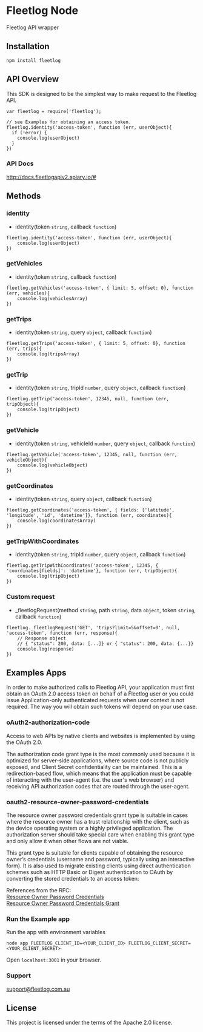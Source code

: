 # Fleetlog Node
Fleetlog API wrapper

## Installation
```
npm install fleetlog
```

## API Overview
This SDK is designed to be the simplest way to make request to the Fleetlog API.

```
var fleetlog = require('fleetlog');

// see Examples for obtaining an access token.
fleetlog.identity('access-token', function (err, userObject){
  if (!error) {
  	console.log(userObject)  
  }
})
```

### API Docs
http://docs.fleetlogapiv2.apiary.io/#


## Methods
### identity
- identity(token ```string```, callback ```function```)
```
fleetlog.identity('access-token', function (err, userObject){
  	console.log(userObject)  
})
```

### getVehicles
- identity(token ```string```, callback ```function```)
```
fleetlog.getVehicles('access-token', { limit: 5, offset: 0}, function (err, vehicles){
  	console.log(vehiclesArray)  
})
```

### getTrips
- identity(token ```string```, query ```object```, callback ```function```)
```
fleetlog.getTrips('access-token', { limit: 5, offset: 0}, function (err, trips){
  	console.log(tripsArray)  
})
```

### getTrip
- identity(token ```string```,  tripId ```number```, query ```object```,  callback ```function```)
```
fleetlog.getTrip('access-token', 12345, null, function (err, tripObject){
  	console.log(tripObject)  
})
```

### getVehicle
- identity(token ```string```,  vehicleId ```number```, query ```object```,  callback ```function```)
```
fleetlog.getVehicle('access-token', 12345, null, function (err, vehicleObject){
  	console.log(vehicleObject)  
})
```

### getCoordinates
- identity(token ```string```, query ```object```,  callback ```function```)
```
fleetlog.getCoordinates('access-token', { fields: ['latitude', 'longitude', 'id', 'datetime']}, function (err, coordinates){
  	console.log(coordinatesArray)  
})
```

### getTripWithCoordinates
- identity(token ```string```, tripId ```number```, query ```object```,  callback ```function```)
```
fleetlog.getTripWithCoordinates('access-token', 12345, { 'coordinates[fields]': 'datetime'}, function (err, tripObject){
  	console.log(tripObject)  
})
```

### Custom request
- _fleetlogRequest(method ```string```, path ```string```, data ```object```, token ```string```, callback ```function```)
```
fleetlog._fleetlogRequest('GET', 'trips?limit=5&offset=0', null, 'access-token', function (err, response){
	// Response object
	// { "status": 200, data: [...]} or { "status": 200, data: {...}}
  	console.log(response)  
})
```


## Examples Apps
In order to make authorized calls to Fleetlog API, 
your application must first obtain an OAuth 2.0 access token on behalf 
of a Fleetlog user or you could issue Application-only authenticated 
requests when user context is not required. The way you will obtain such tokens will depend on your use case.

### oAuth2-authorization-code
Access to web APIs by native clients and websites is implemented by using the OAuth 2.0.

The authorization code grant type is the most commonly used because it is optimized for server-side applications, 
where source code is not publicly exposed, and Client Secret confidentiality can be maintained. 
This is a redirection-based flow, which means that the application must be capable of interacting with the user-agent (i.e. the user's web browser) 
and receiving API authorization codes that are routed through the user-agent.

### oauth2-resource-owner-password-credentials
The resource owner password credentials grant type is suitable in cases where the resource owner has a trust relationship with the client, 
such as the device operating system or a highly privileged application. 
The authorization server should take special care when enabling this grant type and only allow it when other flows are not viable.

This grant type is suitable for clients capable of obtaining the resource owner’s credentials (username and password, 
typically using an interactive form). It is also used to migrate existing clients using 
direct authentication schemes such as HTTP Basic or Digest authentication to OAuth by converting the stored credentials to an access token:

References from the RFC:     
[Resource Owner Password Credentials](http://tools.ietf.org/html/rfc6749#section-1.3.3)  
[Resource Owner Password Credentials Grant](http://tools.ietf.org/html/rfc6749#section-4.3)


### Run the Example app
Run the app with environment variables

```
node app FLEETLOG_CLIENT_ID=<YOUR_CLIENT_ID> FLEETLOG_CLIENT_SECRET=<YOUR_CLIENT_SECRET>
```

Open `localhost:3001` in your browser.

### Support 

support@fleetlog.com.au

## License

This project is licensed under the terms of the Apache 2.0 license.